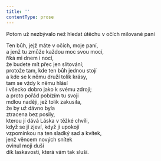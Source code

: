 ```yaml
---
title: ''
contentType: prose
---
```


Potom už nezbývalo než hledat útěchu v očích milované paní

Ten bůh, jejž máte v očích, moje paní,  
a jenž tu zmůže každou moc svou mocí,  
říká mi dnem i nocí,  
že budete mít přec jen slitování;  
protože tam, kde ten bůh jednou stojí  
a kde se k němu druží tolik krásy,  
tam se vždy k němu hlásí  
i všecko dobro jako k svému zdroji;  
a proto pořád pobízím tu svoji  
mdlou naději, jež tolik zakusila,  
že by už dávno byla  
ztracena bez posily,  
kterou jí dává Láska v těžké chvíli,  
když se jí zjeví, když ji upokojí  
vzpomínkou na ten sladký sad a kvítek,  
jenž věncem nových snítek  
ovinul moji duši  
dík laskavosti, která vám tak sluší.
